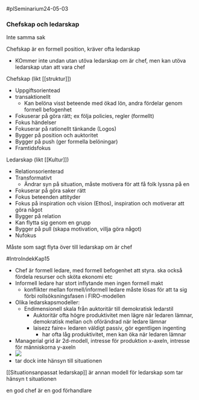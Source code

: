 #plSeminarium24-05-03 
### Chefskap och ledarskap

Inte samma sak

Chefskap är en formell position, kräver ofta ledarskap
- KOmmer inte undan utan utöva ledarskap om är chef, men kan utöva ledarskap utan att vara chef

Chefskap (likt [[struktur]])
- Uppgiftsorientead
- transaktionellt
	- Kan belöna visst beteende med ökad lön, andra fördelar genom formell befogenhet
- Fokuserar på göra rätt; ex följa policies, regler (formellt)
- Fokus händelser
- Fokuserar på rationellt tänkande (Logos)
- Bygger på position och auktoritet
- Bygger på push (ger formella belöningar)
- Framtidsfokus

Ledarskap (likt [[Kultur]])
- Relationsorienterad
- Transformativt
	- Ändrar syn på situation, måste motivera för att få folk lyssna på en
- Fokuserar på göra saker rätt
- Fokus beteenden attityder
- Fokus på inspiration och vision (Ethos), inspiration och motiverar att göra något
- Bygger på relation
- Kan flytta sig genom en grupp
- Bygger på pull (skapa motivation, villja göra något)
- Nufokus

Måste som sagt flyta över till ledarskap om är chef



#IntroIndekKap15
- Chef är formell ledare, med formell befogenhet att styra. ska också fördela resurser och sköta ekonomi etc
- Informell ledare har stort inflytande men ingen formell makt
	- konflikter mellan formell/informell ledare måste lösas för att ta sig förbi rollsöksningsfasen i FIRO-modellen
- Olika ledarskapsmodeller:
	- Endimensionell skala från auktoritär till demokratisk ledarstil
		- Auktoritär ofta högre produktivitet men lägre när ledaren lämnar, demokratisk mellan och oförändrad när ledare lämnar
		- laisezz faire= ledaren väldigt passiv, gör egentligen ingenting
			- har ofta låg produktivitet, men kan öka när ledaren lämnar
- Managerial grid är 2d-modell, intresse för produktion x-axeln, intresse för människorna y-axeln
- ![](https://lh7-us.googleusercontent.com/d22iOokguu6PybxVSvWbU5vcxIlP4yjeN0uCG1Pm5-ZiM12A4e2aEiFv0IPLKR1vH_a7YDX96jnZRCVmEw8gEGVZX8JPJ6YoB2u9gtj1yYqALF3ETKNa74iXGUDUQoXXdDub-dD1v0adxUlj51z3CUA)
- tar dock inte hänsyn till situationen

[[Situationsanpassat ledarskap]] är annan modell för ledarskap som tar hänsyn t situationen

en god chef  är en god förhandlare

